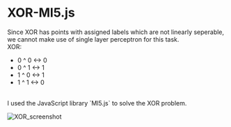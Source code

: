 # XOR-Ml5.js
Since XOR has points with assigned labels which are not linearly seperable, we cannot make use of single layer perceptron for this task.
<br>
XOR:

- 0 ^ 0 <-> 0
- 0 ^ 1 <-> 1
- 1 ^ 0 <-> 1
- 1 ^ 1 <-> 0

<br>
I used the JavaScript library `Ml5.js` to solve the XOR problem.<br>

![XOR_screenshot](https://github.com/moritzmitterdorfer/XOR-Ml5.js/blob/master/xor.png)

